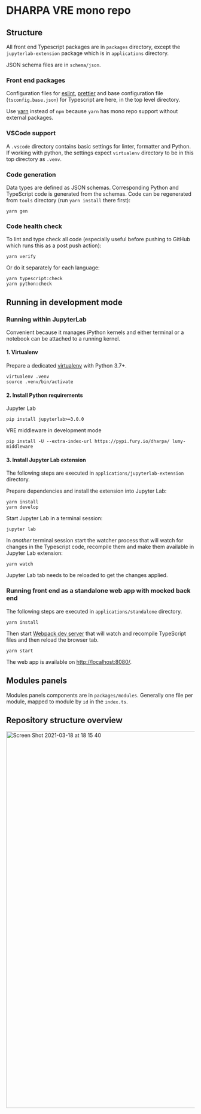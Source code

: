 # DHARPA VRE mono repo

## Structure

All front end Typescript packages are in `packages` directory, except the `jupyterlab-extension` package which is in `applications` directory.

JSON schema files are in `schema/json`.

### Front end packages

Configuration files for [eslint](https://eslint.org/), [prettier](https://prettier.io/) and base configuration file (`tsconfig.base.json`) for Typescript are here, in the top level directory.

Use [yarn](https://yarnpkg.com/) instead of `npm` because `yarn` has mono repo support without external packages.

### VSCode support

A `.vscode` directory contains basic settings for linter, formatter and Python.
If working with python, the settings expect `virtualenv` directory to be in this top directory as `.venv`.

### Code generation

Data types are defined as JSON schemas. Corresponding Python and TypeScript code is generated from the schemas. Code can be regenerated from `tools` directory (run `yarn install` there first):

```
yarn gen
```

### Code health check

To lint and type check all code (especially useful before pushing to GitHub which runs this as a post push action):

```
yarn verify
```

Or do it separately for each language:

```
yarn typescript:check
yarn python:check
```

## Running in development mode

### Running within JupyterLab

Convenient because it manages iPython kernels and either terminal or a notebook can be attached to a running kernel.

#### 1. Virtualenv

Prepare a dedicated [virtualenv](https://virtualenv.pypa.io/en/latest/user_guide.html#introduction) with Python 3.7+.

```
virtualenv .venv
source .venv/bin/activate
```

#### 2. Install Python requirements

Jupyter Lab

```
pip install jupyterlab>=3.0.0
```

VRE middleware in development mode

```
pip install -U --extra-index-url https://pypi.fury.io/dharpa/ lumy-middleware
```

#### 3. Install Jupyter Lab extension

The following steps are executed in `applications/jupyterlab-extension` directory.

Prepare dependencies and install the extension into Jupyter Lab:

```
yarn install
yarn develop
```

Start Jupyter Lab in a terminal session:

```
jupyter lab
```

In _another_ terminal session start the watcher process that will watch for changes in the Typescript code, recompile them and make them available in Jupyter Lab extension:

```
yarn watch
```

Jupyter Lab tab needs to be reloaded to get the changes applied.

### Running front end as a standalone web app with mocked back end

The following steps are executed in `applications/standalone` directory.

```
yarn install
```

Then start [Webpack dev server](https://webpack.js.org/configuration/dev-server/) that will watch and recompile TypeScript files and then reload the browser tab.

```
yarn start
```

The web app is available on [http://localhost:8080/](http://localhost:8080/).

## Modules panels

Modules panels components are in `packages/modules`. Generally one file per module, mapped to module by `id` in the `index.ts`.

## Repository structure overview

<img width="1007" alt="Screen Shot 2021-03-18 at 18 15 40" src="https://user-images.githubusercontent.com/89853/111668423-05a09480-8816-11eb-92c4-6629dffe6ef9.png">
